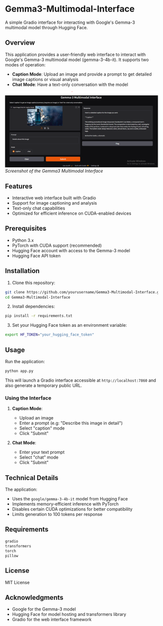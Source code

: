 # Gemma3-Multimodal-Interface

A simple Gradio interface for interacting with Google's Gemma-3 multimodal model through Hugging Face.

## Overview

This application provides a user-friendly web interface to interact with Google's Gemma-3 multimodal model (gemma-3-4b-it). It supports two modes of operation:
- **Caption Mode**: Upload an image and provide a prompt to get detailed image captions or visual analysis
- **Chat Mode**: Have a text-only conversation with the model

![Gemma3 Multimodal Interface](images/image.png)
*Screenshot of the Gemma3 Multimodal Interface*

## Features

- Interactive web interface built with Gradio
- Support for image captioning and analysis
- Text-only chat capabilities
- Optimized for efficient inference on CUDA-enabled devices

## Prerequisites

- Python 3.x
- PyTorch with CUDA support (recommended)
- Hugging Face account with access to the Gemma-3 model
- Hugging Face API token

## Installation

1. Clone this repository:
```bash
git clone https://github.com/yourusername/Gemma3-Multimodal-Interface.git
cd Gemma3-Multimodal-Interface
```

2. Install dependencies:
```bash
pip install -r requirements.txt
```

3. Set your Hugging Face token as an environment variable:
```bash
export HF_TOKEN="your_hugging_face_token"
```

## Usage

Run the application:
```bash
python app.py
```

This will launch a Gradio interface accessible at `http://localhost:7860` and also generate a temporary public URL.

### Using the Interface

1. **Caption Mode**:
   - Upload an image
   - Enter a prompt (e.g:  "Describe this image in detail")
   - Select "caption" mode
   - Click "Submit"

2. **Chat Mode**:
   - Enter your text prompt
   - Select "chat" mode
   - Click "Submit"

## Technical Details

The application:
- Uses the `google/gemma-3-4b-it` model from Hugging Face
- Implements memory-efficient inference with PyTorch
- Disables certain CUDA optimizations for better compatibility
- Limits generation to 100 tokens per response

## Requirements

```
gradio
transformers
torch
pillow
```

## License

MIT License

## Acknowledgments

- Google for the Gemma-3 model
- Hugging Face for model hosting and transformers library
- Gradio for the web interface framework
